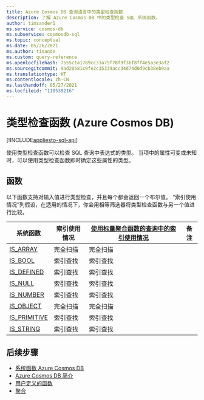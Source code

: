 ```yaml
---
title: Azure Cosmos DB 查询语言中的类型检查函数
description: 了解 Azure Cosmos DB 中的类型检查 SQL 系统函数。
author: timsander1
ms.service: cosmos-db
ms.subservice: cosmosdb-sql
ms.topic: conceptual
ms.date: 05/26/2021
ms.author: tisande
ms.custom: query-reference
ms.openlocfilehash: 7555c1a1789cc33a75f78f9f3bf8ff4e5a3e3af2
ms.sourcegitcommit: 9ad20581c9fe2c35339acc34d74d0d9cb38eb9aa
ms.translationtype: HT
ms.contentlocale: zh-CN
ms.lasthandoff: 05/27/2021
ms.locfileid: "110539216"
---
```

# <a name="type-checking-functions-azure-cosmos-db"></a>类型检查函数 (Azure Cosmos DB)
[!INCLUDE[appliesto-sql-api](includes/appliesto-sql-api.md)]

使用类型检查函数可以检查 SQL 查询中表达式的类型。 当项中的属性可变或未知时，可以使用类型检查函数即时确定这些属性的类型。 

## <a name="functions"></a>函数

以下函数支持对输入值进行类型检查，并且每个都会返回一个布尔值。 “索引使用情况”列假设，在适用的情况下，你会用相等筛选器将类型检查函数与另一个值进行比较。

| 系统函数                           | 索引使用情况 | [使用标量聚合函数的查询中的索引使用情况](index-overview.md#index-utilization-for-scalar-aggregate-functions) | 备注 |
| ----------------------------------------- | ----------- | ------------------------------------------------------------ | ------- |
| [IS_ARRAY](sql-query-is-array.md)         | 完全扫描   | 完全扫描                                                    |         |
| [IS_BOOL](sql-query-is-bool.md)           | 索引查找  | 索引查找                                                   |         |
| [IS_DEFINED](sql-query-is-defined.md)     | 索引查找  | 索引查找                                                   |         |
| [IS_NULL](sql-query-is-null.md)           | 索引查找  | 索引查找                                                   |         |
| [IS_NUMBER](sql-query-is-number.md)       | 索引查找  | 索引查找                                                   |         |
| [IS_OBJECT](sql-query-is-object.md)       | 完全扫描   | 完全扫描                                                    |         |
| [IS_PRIMITIVE](sql-query-is-primitive.md) | 索引查找  | 索引查找                                                   |         |
| [IS_STRING](sql-query-is-string.md)       | 索引查找  | 索引查找                                                   |         

## <a name="next-steps"></a>后续步骤

- [系统函数 Azure Cosmos DB](sql-query-system-functions.md)
- [Azure Cosmos DB 简介](introduction.md)
- [用户定义的函数](sql-query-udfs.md)
- [聚合](sql-query-aggregate-functions.md)
